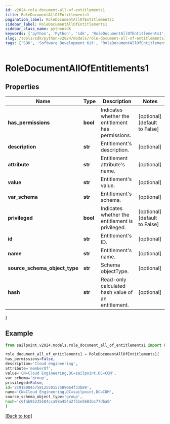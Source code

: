 ```yaml
---
id: v2024-role-document-all-of-entitlements1
title: RoleDocumentAllOfEntitlements1
pagination_label: RoleDocumentAllOfEntitlements1
sidebar_label: RoleDocumentAllOfEntitlements1
sidebar_class_name: pythonsdk
keywords: ['python', 'Python', 'sdk', 'RoleDocumentAllOfEntitlements1', 'V2024RoleDocumentAllOfEntitlements1'] 
slug: /tools/sdk/python/v2024/models/role-document-all-of-entitlements1
tags: ['SDK', 'Software Development Kit', 'RoleDocumentAllOfEntitlements1', 'V2024RoleDocumentAllOfEntitlements1']
---
```


# RoleDocumentAllOfEntitlements1


## Properties

Name | Type | Description | Notes
------------ | ------------- | ------------- | -------------
**has_permissions** | **bool** | Indicates whether the entitlement has permissions. | [optional] [default to False]
**description** | **str** | Entitlement's description. | [optional] 
**attribute** | **str** | Entitlement attribute's name. | [optional] 
**value** | **str** | Entitlement's value. | [optional] 
**var_schema** | **str** | Entitlement's schema. | [optional] 
**privileged** | **bool** | Indicates whether the entitlement is privileged. | [optional] [default to False]
**id** | **str** | Entitlement's ID. | [optional] 
**name** | **str** | Entitlement's name. | [optional] 
**source_schema_object_type** | **str** | Schema objectType. | [optional] 
**hash** | **str** | Read-only calculated hash value of an entitlement. | [optional] 
}

## Example

```python
from sailpoint.v2024.models.role_document_all_of_entitlements1 import RoleDocumentAllOfEntitlements1

role_document_all_of_entitlements1 = RoleDocumentAllOfEntitlements1(
has_permissions=False,
description='Cloud engineering',
attribute='memberOf',
value='CN=Cloud Engineering,DC=sailpoint,DC=COM',
var_schema='group',
privileged=False,
id='2c918084575812550157589064f33b89',
name='CN=Cloud Engineering,DC=sailpoint,DC=COM',
source_schema_object_type='group',
hash='c6fab95235584cca98a454a2f51e5683bc77d6a0'
)

```
[[Back to top]](#) 

